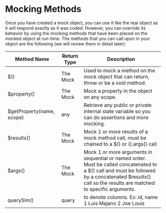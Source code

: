 # Mocking Methods

Once you have created a mock object, you can use it like the real object as it will respond exactly as it was coded. However, you can override its behavior by using the mocking methods that have been placed on the mocked object at run-time. The methods that you can call upon in your object are the following (we will review them in detail later):

|Method Name|Return Type|Description|
|--|--|--|
|$() |The Mock |Used to mock a method on the mock object that can return, throw or be a void method.|
|$property() |The Mock |Mock a property in the object on any scope.|
|$getProperty(name, scope) |any|Retrieve any public or private internal state variable so you can do assertions and more mocking.|
|$results() |The Mock |Mock 1 or more results of a mock method call, must be chained to a $() or $().$args() call|
|$args() |The Mock |Mock 1 or more arguments in sequential or named order. Must be called concatenated to a $() call and must be followed by a concatenated $results() call so the results are matched to specific arguments.|
|querySim() |query|to denote columns. Ex: id, name 1  Luis Majano 2 Joe Louis|
